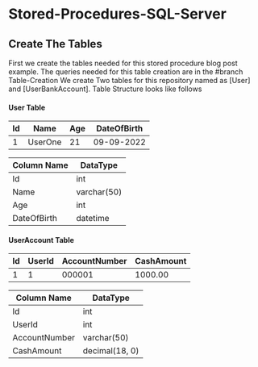 # Stored-Procedures-SQL-Server

## Create The Tables
First we create the tables needed for this stored procedure blog post example.
The queries needed for this table creation are in the #branch Table-Creation
We create Two tables for this repository named as [User] and [UserBankAccount].
Table Structure looks like follows

<h4>User Table</h4>

| Id  | Name    | Age| DateOfBirth |
|-----|---------|----|-------------|
|   1 | UserOne |  21| 09-09-2022  |

|Column Name | DataType |
|------------|----------|
|Id          |      int |
|Name      |      varchar(50) |
|Age | int |
|DateOfBirth | datetime |

<h4>UserAccount Table</h4>

| Id | UserId | AccountNumber | CashAmount |
|----|--------|---------------|------------|
|   1|       1|         000001|     1000.00|

|Column Name | DataType |
|------------|----------|
|Id          |      int |
|UserId      |      int |
|AccountNumber | varchar(50) |
|CashAmount | decimal(18, 0) |
